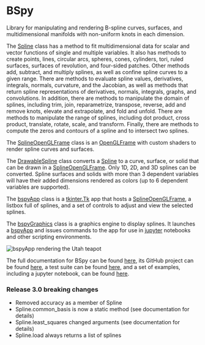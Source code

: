 # BSpy
Library for manipulating and rendering B-spline curves, surfaces, and multidimensional manifolds with non-uniform knots in each dimension.

The [Spline](https://ericbrec.github.io/BSpy/bspy/spline.html) class has a method to fit multidimensional data for 
scalar and vector functions of single and multiple variables. It also has methods to create points, lines, circular arcs, spheres, cones, cylinders, tori, ruled surfaces, surfaces of revolution, and four-sided patches. 
Other methods add, subtract, and multiply splines, as well as confine spline curves to a given range. 
There are methods to evaluate spline values, derivatives, integrals, normals, curvature, and the Jacobian, as well as methods that return spline representations of derivatives, normals, integrals, graphs, and convolutions. In addition, there are methods to manipulate the domain of splines, including trim, join, reparametrize, transpose, reverse, add and remove knots, elevate and extrapolate, and fold and unfold. There are methods to manipulate the range of splines, including dot product, cross product, translate, rotate, scale, and transform. Finally, there are methods to compute the zeros and contours of a spline and to intersect two splines.

The [SplineOpenGLFrame](https://ericbrec.github.io/BSpy/bspy/splineOpenGLFrame.html) class is an 
[OpenGLFrame](https://pypi.org/project/pyopengltk/) with custom shaders to render spline curves and surfaces.

The [DrawableSpline](https://ericbrec.github.io/BSpy/bspy/drawableSpline.html) class converts a 
[Spline](https://ericbrec.github.io/BSpy/bspy/spline.html) to a curve, surface, or solid that can be drawn in a 
[SplineOpenGLFrame](https://ericbrec.github.io/BSpy/bspy/splineOpenGLFrame.html). Only 1D, 2D, and 3D splines can be converted. 
Spline surfaces and solids with more than 3 dependent variables will have their added dimensions rendered as colors 
(up to 6 dependent variables are supported).

The [bspyApp](https://ericbrec.github.io/BSpy/bspy/bspyApp.html) class is a 
[tkinter.Tk](https://docs.python.org/3/library/tkinter.html) app that hosts a 
[SplineOpenGLFrame](https://ericbrec.github.io/BSpy/bspy/splineOpenGLFrame.html), 
a listbox full of splines, and a set of controls to adjust and view the selected splines.

The [bspyGraphics](https://ericbrec.github.io/BSpy/bspy/bspyApp.html#bspyGraphics) class is a graphics engine to display splines.
It launches a [bspyApp](https://ericbrec.github.io/BSpy/bspy/bspyApp.html) and issues commands to the app for use 
in [jupyter](https://jupyter.org/) notebooks and other scripting environments.

![bspyApp rendering the Utah teapot](https://ericbrec.github.io/BSpy/bspyApp.png "bspyApp rendering the Utah teapot")

The full documentation for BSpy can be found [here](https://ericbrec.github.io/BSpy), its GitHub project can be found 
[here](https://github.com/ericbrec/BSpy), a test suite can be found [here](https://github.com/ericbrec/BSpy/tree/main/tests), and
a set of examples, including a jupyter notebook, can be found [here](https://github.com/ericbrec/BSpy/tree/main/examples).

### Release 3.0 breaking changes
* Removed accuracy as a member of Spline
* Spline.common_basis is now a static method (see documentation for details)
* Spline.least_squares changed arguments (see documentation for details)
* Spline.load always returns a list of splines
